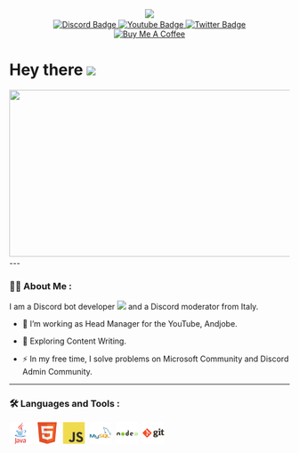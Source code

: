 <div id="header" align="center">
  <img src="https://media.giphy.com/media/M9gbBd9nbDrOTu1Mqx/giphy.gif" width="100"/>
  <div id="badges">
  <a href="https://discord.gg/SH83SR8eTp">
    <img src="https://img.shields.io/badge/Discord-blue?style=for-the-badge&logo=discord&logoColor=white" alt="Discord Badge"/>
  </a>
  <a href="https://www.youtube.com/@RaspberryClout">
    <img src="https://img.shields.io/badge/YouTube-red?style=for-the-badge&logo=youtube&logoColor=white" alt="Youtube Badge"/>
  </a>
  <a href="https://twitter.com/RaspberryClout/">
    <img src="https://img.shields.io/badge/Twitter-blue?style=for-the-badge&logo=twitter&logoColor=white" alt="Twitter Badge"/>
  </a>
  </div>
  <a href="https://www.buymeacoffee.com/raspberryclout" target="_blank"><img src="https://cdn.buymeacoffee.com/buttons/v2/default-yellow.png" alt="Buy Me A Coffee" style="height: 60px !important;width: 217px !important;" ></a>
</div>
    <h1>
      Hey there
      <img src="https://media.giphy.com/media/hvRJCLFzcasrR4ia7z/giphy.gif" width="30px"/>
    </h1>
<div align="center">
  <img src="https://media.giphy.com/media/dWesBcTLavkZuG35MI/giphy.gif" width="600" height="300"/>
</div>
---

### :man_technologist: About Me :
I am a Discord bot developer <img src="https://media.giphy.com/media/WUlplcMpOCEmTGBtBW/giphy.gif" width="30"> and a Discord moderator from Italy.
- :telescope: I’m working as Head Manager for the YouTube, Andjobe.

- :seedling: Exploring Content Writing.

- :zap: In my free time, I solve problems on Microsoft Community and Discord Admin Community.
---

### :hammer_and_wrench: Languages and Tools :
<div>
  <img src="https://github.com/devicons/devicon/blob/master/icons/java/java-original-wordmark.svg" title="Java" alt="Java" width="40" height="40"/>&nbsp;
  <img src="https://github.com/devicons/devicon/blob/master/icons/html5/html5-original.svg" title="HTML5" alt="HTML" width="40" height="40"/>&nbsp;
  <img src="https://github.com/devicons/devicon/blob/master/icons/javascript/javascript-original.svg" title="JavaScript" alt="JavaScript" width="40" height="40"/>&nbsp;
  <img src="https://github.com/devicons/devicon/blob/master/icons/mysql/mysql-original-wordmark.svg" title="MySQL"  alt="MySQL" width="40" height="40"/>&nbsp;
  <img src="https://github.com/devicons/devicon/blob/master/icons/nodejs/nodejs-original-wordmark.svg" title="NodeJS" alt="NodeJS" width="40" height="40"/>&nbsp;
  <img src="https://github.com/devicons/devicon/blob/master/icons/git/git-original-wordmark.svg" title="Git" **alt="Git" width="40" height="40"/>
</div>

